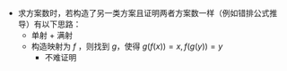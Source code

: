 - 求方案数时，若构造了另一类方案且证明两者方案数一样（例如错排公式推导）有以下思路：
    - 单射 + 满射
    - 构造映射为 $f$ ，则找到 $g$，使得 $g(f(x)) = x, f(g(y)) = y$
        - 不难证明
    